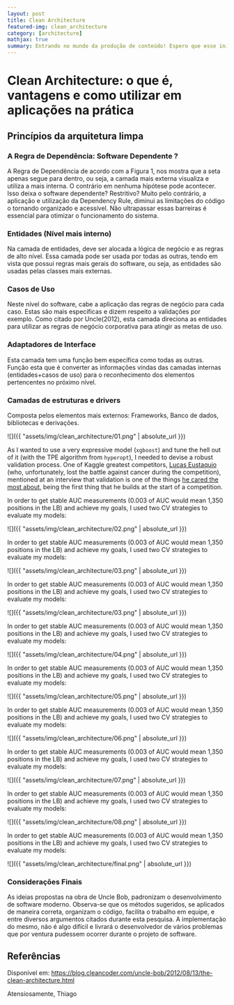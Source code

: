 ```yaml
---
layout: post
title: Clean Architecture
featured-img: clean_architecture
category: [architecture]
mathjax: true
summary: Entrando no mundo da produção de conteúdo! Espero que esse início me leve para uma jornada cheia de descobertas.
---
```


# Clean Architecture: o que é, vantagens e como utilizar em aplicações na prática

## Princípios da arquitetura limpa

### A Regra de Dependência: Software Dependente ?

A Regra de Dependência de acordo com a Figura 1, nos mostra que a seta apenas segue para dentro, ou seja, a camada mais externa visualiza e utiliza a mais interna. O contrário em nenhuma hipótese pode acontecer. Isso deixa o software dependente? Restritivo? Muito pelo contrário, a aplicação e utilização da Dependency Rule, diminui as limitações do código o tornando organizado e acessível. Não ultrapassar essas barreiras é essencial para otimizar o funcionamento do sistema.


### Entidades (Nível mais interno)

Na camada de entidades, deve ser alocada a lógica de negócio e as regras de alto nível. Essa camada pode ser usada por todas as outras, tendo em vista que possui regras mais gerais do software, ou seja, as entidades são usadas pelas classes mais externas.

### Casos de Uso

Neste nível do software, cabe a aplicação das regras de negócio para cada caso. Estas são mais específicas e dizem respeito a validações por exemplo. Como citado por Uncle(2012), esta camada direciona as entidades para utilizar as regras de negócio corporativa para atingir as metas de uso.

### Adaptadores de Interface

Esta camada tem uma função bem específica como todas as outras. Função esta que é converter as informações vindas das camadas internas (entidades+casos de uso) para o reconhecimento dos elementos pertencentes no próximo nível.

### Camadas de estruturas e drivers

Composta pelos elementos mais externos: Frameworks, Banco de dados, bibliotecas e derivações.


![]({{ "assets/img/clean_architecture/01.png" | absolute_url }})

As I wanted to use a very expressive model (`xgboost`) and tune the hell out of it (with the TPE algorithm from `hyperopt`), I needed to devise a robust validation process. One of Kaggle greatest competitors, [Lucas Eustaquio](https://www.kaggle.com/leustagos) (who, unfortunately, lost the battle against cancer during the competition), mentioned at an interview that validation is one of the things [he cared the most about](http://blog.kaggle.com/2016/02/22/profiling-top-kagglers-leustagos-current-7-highest-1/), being the first thing that he builds at the start of a competition.

In order to get stable AUC measurements (0.003 of AUC would mean 1,350 positions in the LB) and achieve my goals, I used two CV strategies to evaluate my models:

![]({{ "assets/img/clean_architecture/02.png" | absolute_url }})

In order to get stable AUC measurements (0.003 of AUC would mean 1,350 positions in the LB) and achieve my goals, I used two CV strategies to evaluate my models:

![]({{ "assets/img/clean_architecture/03.png" | absolute_url }})

In order to get stable AUC measurements (0.003 of AUC would mean 1,350 positions in the LB) and achieve my goals, I used two CV strategies to evaluate my models:

![]({{ "assets/img/clean_architecture/03.png" | absolute_url }})

In order to get stable AUC measurements (0.003 of AUC would mean 1,350 positions in the LB) and achieve my goals, I used two CV strategies to evaluate my models:

![]({{ "assets/img/clean_architecture/04.png" | absolute_url }})

In order to get stable AUC measurements (0.003 of AUC would mean 1,350 positions in the LB) and achieve my goals, I used two CV strategies to evaluate my models:

![]({{ "assets/img/clean_architecture/05.png" | absolute_url }})

In order to get stable AUC measurements (0.003 of AUC would mean 1,350 positions in the LB) and achieve my goals, I used two CV strategies to evaluate my models:

![]({{ "assets/img/clean_architecture/06.png" | absolute_url }})

In order to get stable AUC measurements (0.003 of AUC would mean 1,350 positions in the LB) and achieve my goals, I used two CV strategies to evaluate my models:

![]({{ "assets/img/clean_architecture/07.png" | absolute_url }})

In order to get stable AUC measurements (0.003 of AUC would mean 1,350 positions in the LB) and achieve my goals, I used two CV strategies to evaluate my models:

![]({{ "assets/img/clean_architecture/08.png" | absolute_url }})

In order to get stable AUC measurements (0.003 of AUC would mean 1,350 positions in the LB) and achieve my goals, I used two CV strategies to evaluate my models:

![]({{ "assets/img/clean_architecture/final.png" | absolute_url }})

### Considerações Finais
As ideias propostas na obra de Uncle Bob, padronizam o desenvolvimento de software moderno. Observa-se que os métodos sugeridos, se aplicados de maneira correta, organizam o código, facilita o trabalho em equipe, e entre diversos argumentos citados durante esta pesquisa. A implementação do mesmo, não é algo difícil e livrará o desenvolvedor de vários problemas que por ventura pudessem ocorrer durante o projeto de software.

## Referências

Disponível em: https://blog.cleancoder.com/uncle-bob/2012/08/13/the-clean-architecture.html

Atensiosamente, 
Thiago

